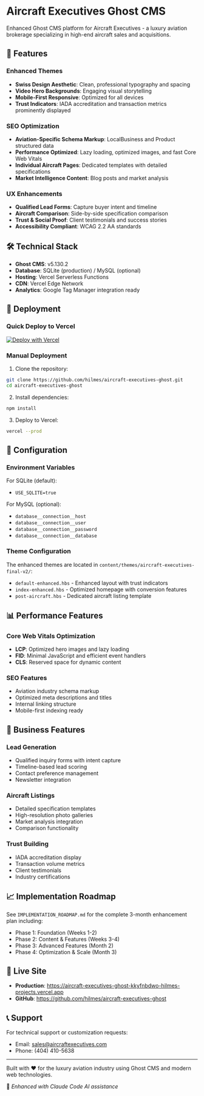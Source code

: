 # Aircraft Executives Ghost CMS

Enhanced Ghost CMS platform for Aircraft Executives - a luxury aviation brokerage specializing in high-end aircraft sales and acquisitions.

## 🚁 Features

### Enhanced Themes
- **Swiss Design Aesthetic**: Clean, professional typography and spacing
- **Video Hero Backgrounds**: Engaging visual storytelling
- **Mobile-First Responsive**: Optimized for all devices
- **Trust Indicators**: IADA accreditation and transaction metrics prominently displayed

### SEO Optimization
- **Aviation-Specific Schema Markup**: LocalBusiness and Product structured data
- **Performance Optimized**: Lazy loading, optimized images, and fast Core Web Vitals
- **Individual Aircraft Pages**: Dedicated templates with detailed specifications
- **Market Intelligence Content**: Blog posts and market analysis

### UX Enhancements
- **Qualified Lead Forms**: Capture buyer intent and timeline
- **Aircraft Comparison**: Side-by-side specification comparison
- **Trust & Social Proof**: Client testimonials and success stories
- **Accessibility Compliant**: WCAG 2.2 AA standards

## 🛠 Technical Stack

- **Ghost CMS**: v5.130.2
- **Database**: SQLite (production) / MySQL (optional)
- **Hosting**: Vercel Serverless Functions
- **CDN**: Vercel Edge Network
- **Analytics**: Google Tag Manager integration ready

## 🚀 Deployment

### Quick Deploy to Vercel

[![Deploy with Vercel](https://vercel.com/button)](https://vercel.com/new/clone?repository-url=https://github.com/hilmes/aircraft-executives-ghost)

### Manual Deployment

1. Clone the repository:
```bash
git clone https://github.com/hilmes/aircraft-executives-ghost.git
cd aircraft-executives-ghost
```

2. Install dependencies:
```bash
npm install
```

3. Deploy to Vercel:
```bash
vercel --prod
```

## 🔧 Configuration

### Environment Variables

For SQLite (default):
- `USE_SQLITE=true`

For MySQL (optional):
- `database__connection__host`
- `database__connection__user`
- `database__connection__password`
- `database__connection__database`

### Theme Configuration

The enhanced themes are located in `content/themes/aircraft-executives-final-v2/`:
- `default-enhanced.hbs` - Enhanced layout with trust indicators
- `index-enhanced.hbs` - Optimized homepage with conversion features
- `post-aircraft.hbs` - Dedicated aircraft listing template

## 📊 Performance Features

### Core Web Vitals Optimization
- **LCP**: Optimized hero images and lazy loading
- **FID**: Minimal JavaScript and efficient event handlers
- **CLS**: Reserved space for dynamic content

### SEO Features
- Aviation industry schema markup
- Optimized meta descriptions and titles
- Internal linking structure
- Mobile-first indexing ready

## 🎯 Business Features

### Lead Generation
- Qualified inquiry forms with intent capture
- Timeline-based lead scoring
- Contact preference management
- Newsletter integration

### Aircraft Listings
- Detailed specification templates
- High-resolution photo galleries
- Market analysis integration
- Comparison functionality

### Trust Building
- IADA accreditation display
- Transaction volume metrics
- Client testimonials
- Industry certifications

## 📈 Implementation Roadmap

See `IMPLEMENTATION_ROADMAP.md` for the complete 3-month enhancement plan including:
- Phase 1: Foundation (Weeks 1-2)
- Phase 2: Content & Features (Weeks 3-4)
- Phase 3: Advanced Features (Month 2)
- Phase 4: Optimization & Scale (Month 3)

## 🔗 Live Site

- **Production**: https://aircraft-executives-ghost-kkyfnbdwo-hilmes-projects.vercel.app
- **GitHub**: https://github.com/hilmes/aircraft-executives-ghost

## 📞 Support

For technical support or customization requests:
- Email: sales@aircraftexecutives.com
- Phone: (404) 410-5638

---

Built with ❤️ for the luxury aviation industry using Ghost CMS and modern web technologies.

🤖 *Enhanced with Claude Code AI assistance*